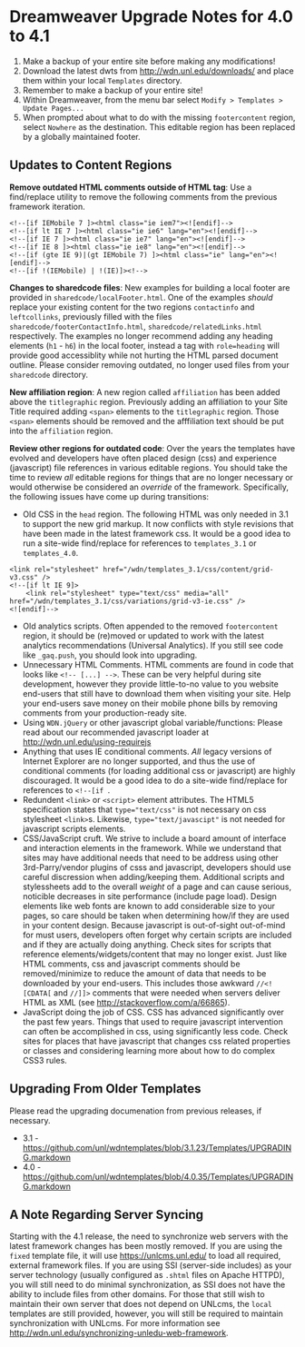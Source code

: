 # Dreamweaver Upgrade Notes for 4.0 to 4.1

1. Make a backup of your entire site before making any modifications!
2. Download the latest dwts from http://wdn.unl.edu/downloads/ and place them within your local `Templates` directory.
3. Remember to make a backup of your entire site!
4. Within Dreamweaver, from the menu bar select `Modify > Templates > Update Pages...`
5. When prompted about what to do with the missing `footercontent` region, select `Nowhere` as the destination. This editable region has been replaced by a globally maintained footer.

## Updates to Content Regions

**Remove outdated HTML comments outside of HTML tag**: Use a find/replace utility to remove the following comments from the previous framework iteration.

```
<!--[if IEMobile 7 ]><html class="ie iem7"><![endif]-->
<!--[if lt IE 7 ]><html class="ie ie6" lang="en"><![endif]-->
<!--[if IE 7 ]><html class="ie ie7" lang="en"><![endif]-->
<!--[if IE 8 ]><html class="ie ie8" lang="en"><![endif]-->
<!--[if (gte IE 9)|(gt IEMobile 7) ]><html class="ie" lang="en"><![endif]-->
<!--[if !(IEMobile) | !(IE)]><!-->
```

**Changes to sharedcode files**: New examples for building a local footer are provided in `sharedcode/localFooter.html`. One of the examples _should_ replace your existing content for the two regions `contactinfo` and `leftcollinks`, previously filled with the files `sharedcode/footerContactInfo.html`, `sharedcode/relatedLinks.html` respectively. The examples no longer recommend adding any heading elements (`h1` - `h6`) in the local footer, instead a tag with `role=heading` will provide good accessiblity while not hurting the HTML parsed document outline. Please consider removing outdated, no longer used files from your `sharedcode` directory.

**New affiliation region**: A new region called `affiliation` has been added above the `titlegraphic` region. Previously adding an affiliation to your Site Title required adding `<span>` elements to the `titlegraphic` region. Those `<span>` elements should be removed and the afffiliation text should be put into the `affiliation` region.

**Review other regions for outdated code**: Over the years the templates have evolved and developers have often placed design (css) and experience (javascript) file references in various editable regions. You should take the time to review _all_ editable regions for things that are no longer necessary or would otherwise be considered an _override_ of the framework. Specifically, the following issues have come up during transitions:

* Old CSS in the `head` region. The following HTML was only needed in 3.1 to support the new grid markup. It now conflicts with style revisions that have been made in the latest framework css. It would be a good idea to run a site-wide find/replace for references to `templates_3.1` or `templates_4.0`.

```
<link rel="stylesheet" href="/wdn/templates_3.1/css/content/grid-v3.css" />
<!--[if lt IE 9]>
    <link rel="stylesheet" type="text/css" media="all" href="/wdn/templates_3.1/css/variations/grid-v3-ie.css" />
<![endif]-->
```

* Old analytics scripts. Often appended to the removed `footercontent` region, it should be (re)moved or updated to work with the latest analytics recommendations (Universal Analytics). If you still see code like `_gaq.push`, you should look into upgrading.
* Unnecessary HTML Comments. HTML comments are found in code that looks like `<!-- [...] -->`. These can be very helpful during site development, however they provide little-to-no value to you website end-users that still have to download them when visiting your site. Help your end-users save money on their mobile phone bills by removing comments from your production-ready site.
* Using `WDN.jQuery` or other javascript global variable/functions: Please read about our recommended javascript loader at http://wdn.unl.edu/using-requirejs
* Anything that uses IE conditional comments. _All_ legacy versions of Internet Explorer are no longer supported, and thus the use of conditional comments (for loading additional css or javascript) are highly discouraged. It would be a good idea to do a site-wide find/replace for references to `<!--[if `.
* Redundent `<link>` or `<script>` element attributes. The HTML5 specification states that `type="text/css"` is not necessary on css stylesheet `<link>`s. Likewise, `type="text/javascipt"` is not needed for javascript scripts elements.
* CSS/JavaScript cruft. We strive to include a board amount of interface and interaction elements in the framework. While we understand that sites may have additional needs that need to be address using other 3rd-Parry/vendor plugins of csss and javascript, developers should use careful discression when adding/keeping them. Additional scripts and stylessheets add to the overall _weight_ of a page and can cause serious, noticible decreases in site performance (include page load). Design elements like web fonts are known to add considerable size to your pages, so care should be taken when determining how/if they are used in your content design. Because javascript is out-of-sight out-of-mind for must users, developers often forget why certain scripts are included and if they are actually doing anything. Check sites for scripts that reference elements/widgets/content that may no longer exist. Just like HTML comments, css and javascript comments should be removed/minimize to reduce the amount of data that needs to be downloaded by your end-users. This includes those awkward `//<![CDATA[` and `//]]>` comments that were needed when servers deliver HTML as XML (see http://stackoverflow.com/a/66865).
* JavaScript doing the job of CSS. CSS has advanced significantly over the past few years. Things that used to require javascript intervention can often be accomplished in css, using significantly less code. Check sites for places that have javascript that changes css related properties or classes and considering learning more about how to do complex CSS3 rules.

## Upgrading From Older Templates

Please read the upgrading documenation from previous releases, if necessary.

* 3.1 - https://github.com/unl/wdntemplates/blob/3.1.23/Templates/UPGRADING.markdown
* 4.0 - https://github.com/unl/wdntemplates/blob/4.0.35/Templates/UPGRADING.markdown

## A Note Regarding Server Syncing

Starting with the 4.1 release, the need to synchronize web servers with the latest framework changes has been mostly removed. If you are using the `fixed` template file, it will use https://unlcms.unl.edu/ to load all required, external framework files. If you are using SSI (server-side includes) as your server technology (usually configured as `.shtml` files on Apache HTTPD), you will still need to do minimal synchronization, as SSI does not have the ability to include files from other domains. For those that still wish to maintain their own server that does not depend on UNLcms, the `local` templates are still provided, however, you will still be required to maintain synchronization with UNLcms. For more information see http://wdn.unl.edu/synchronizing-unledu-web-framework.
